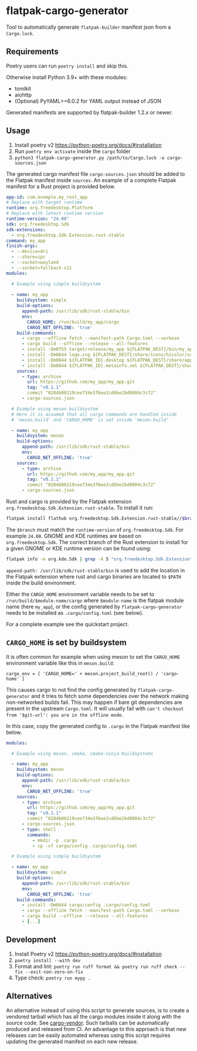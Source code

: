 # flatpak-cargo-generator

Tool to automatically generate `flatpak-builder` manifest json from a `Cargo.lock`.

## Requirements

Poetry users can run `poetry install` and skip this.

Otherwise install Python 3.9+ with these modules:
- tomlkit
- aiohttp
- (Optional) PyYAML>=6.0.2 for YAML output instead of JSON

Generated manifests are supported by flatpak-builder 1.2.x or newer.

## Usage

1. Install poetry v2 https://python-poetry.org/docs/#installation
2. Run `poetry env activate` inside the `cargo` folder
3. `python3 flatpak-cargo-generator.py /path/to/Cargo.lock -o cargo-sources.json`

The generated cargo manifest file `cargo-sources.json` should be added
to the Flatpak manifest inside `sources`. An example of a complete
Flatpak manifest for a Rust project is provided below.

```yaml
app-id: com.example.my_rust_app
# Replace with target runtime
runtime: org.freedesktop.Platform
# Replace with latest runtime version
runtime-version: "24.08"
sdk: org.freedesktop.Sdk
sdk-extensions:
  - org.freedesktop.Sdk.Extension.rust-stable
command: my_app
finish-args:
  - --device=dri
  - --share=ipc
  - --socket=wayland
  - --socket=fallback-x11
modules:

  # Example using simple buildsystem
  
  - name: my_app
    buildsystem: simple
    build-options:
      append-path: /usr/lib/sdk/rust-stable/bin
      env:
        CARGO_HOME: /run/build/my_app/cargo
        CARGO_NET_OFFLINE: 'true'
    build-commands:
      - cargo --offline fetch --manifest-path Cargo.toml --verbose
      - cargo build --offline --release --all-features
      - install -Dm0755 target/release/my_app ${FLATPAK_DEST}/bin/my_app
      - install -Dm0644 logo.svg ${FLATPAK_DEST}/share/icons/hicolor/scalable/apps/${FLATPAK_ID}.svg
      - install -Dm0644 ${FLATPAK_ID}.desktop ${FLATPAK_DEST}/share/applications/${FLATPAK_ID}.desktop
      - install -Dm0644 ${FLATPAK_ID}.metainfo.xml ${FLATPAK_DEST}/share/metainfo/${FLATPAK_ID}.metainfo.xml
    sources:
      - type: archive
        url: https://github.com/my_app/my_app.git
        tag: "v0.1.1"
        commit "0284b00219cee734e3f6ee2cd6be2bd8004c3cf2"
      - cargo-sources.json

  # Example using meson buildsystem
  # Here it is assumed that all cargo commands are handled inside
  # 'meson.build' and 'CARGO_HOME' is set inside 'meson.build'

  - name: my_app
    buildsystem: meson
    build-options:
      append-path: /usr/lib/sdk/rust-stable/bin
      env:
        CARGO_NET_OFFLINE: 'true'
    sources:
      - type: archive
        url: https://github.com/my_app/my_app.git
        tag: "v0.1.1"
        commit "0284b00219cee734e3f6ee2cd6be2bd8004c3cf2"
      - cargo-sources.json
```

Rust and cargo is provided by the Flatpak extension
`org.freedesktop.Sdk.Extension.rust-stable`. To install it run:

```sh
flatpak install flathub org.freedesktop.Sdk.Extension.rust-stable//$branch
```

The `$branch` must match the `runtime-version` of `org.freedesktop.Sdk`.
For example `24.08`. GNOME and KDE runtimes are based on
`org.freedesktop.Sdk`. The correct branch of the Rust extension to
install for a given GNOME or KDE runtime version can be found using:

```sh
flatpak info -m org.kde.Sdk | grep -A 5 "org.freedesktop.Sdk.Extension" | grep -E "^version"
```

`append-path: /usr/lib/sdk/rust-stable/bin` is used to add the location
in the Flatpak extension where rust and cargo binaries are located to
`$PATH` inside the build environment.

Either the `CARGO_HOME` environment variable needs to be set to
`/run/build/$module-name/cargo` where `$module-name` is the flatpak
module name (here `my_app`), or the config generated by
`flatpak-cargo-generator` needs to be installed as `.cargo/config.toml`
(see below).

For a complete example see the quickstart project.

## `CARGO_HOME` is set by buildsystem

It is often common for example when using meson to set the `CARGO_HOME`
environment variable like this in `meson.build`:

```meson
cargo_env = [ 'CARGO_HOME=' + meson.project_build_root() / 'cargo-home' ]
```

This causes cargo to not find the config generated by
`flatpak-cargo-generator` and it tries to fetch some dependencies over
the network making non-networked builds fail. This may happen if bare
git dependencies are present in the upstream `Cargo.toml`. It will
usually fail with
`can't checkout from '$git-url': you are in the offline mode`.

In this case, copy the generated config to `.cargo` in the Flatpak
manifest like below.

```yaml
modules:

  # Example using meson, cmake, cmake-ninja buildsystems

  - name: my_app
    buildsystem: meson
    build-options:
      append-path: /usr/lib/sdk/rust-stable/bin
      env:
        CARGO_NET_OFFLINE: 'true'
    sources:
      - type: archive
        url: https://github.com/my_app/my_app.git
        tag: "v0.1.1"
        commit "0284b00219cee734e3f6ee2cd6be2bd8004c3cf2"
      - cargo-sources.json
      - type: shell
        commands:
          - mkdir -p .cargo
          - cp -vf cargo/config .cargo/config.toml

  # Example using simple buildsystem

  - name: my_app
    buildsystem: simple
    build-options:
      append-path: /usr/lib/sdk/rust-stable/bin
      env:
        CARGO_NET_OFFLINE: 'true'
    build-commands:
      - install -Dm0644 cargo/config .cargo/config.toml
      - cargo --offline fetch --manifest-path Cargo.toml --verbose
      - cargo build --offline --release --all-features
      - [...]
```

## Development

1. Install Poetry v2 https://python-poetry.org/docs/#installation
2. `poetry install --with dev`
3. Format and lint: `poetry run ruff format && poetry run ruff check --fix --exit-non-zero-on-fix`
4. Type check: `poetry run mypy .`


## Alternatives

An alternative instead of using this script to generate sources, is to
create a vendored tarball which has all the cargo modules inside it
along with the source code. See [cargo-vendor](https://doc.rust-lang.org/cargo/commands/cargo-vendor.html).
Such tarballs can be automatically produced and released from CI. An
advantage to this approach is that new releases can be easily automated
whereas using this script requires updating the generated manifest on
each new release.
